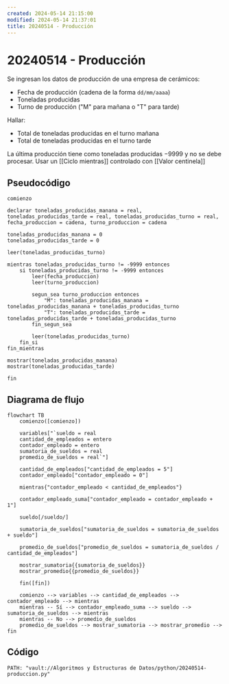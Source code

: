 ```yaml
---
created: 2024-05-14 21:15:00
modified: 2024-05-14 21:37:01
title: 20240514 - Producción
---
```


# 20240514 - Producción

Se ingresan los datos de producción de una empresa de cerámicos:

- Fecha de producción (cadena de la forma `dd/mm/aaaa`)
- Toneladas producidas
- Turno de producción ("M" para mañana o "T" para tarde)

Hallar:

- Total de toneladas producidas en el turno mañana
- Total de toneladas producidas en el turno tarde

La última producción tiene como toneladas producidas $-9999$ y no se debe procesar. Usar un [[Ciclo mientras]] controlado con [[Valor centinela]]

## Pseudocódigo

```
comienzo

declarar toneladas_producidas_manana = real, toneladas_producidas_tarde = real, toneladas_producidas_turno = real, fecha_produccion = cadena, turno_produccion = cadena

toneladas_producidas_manana = 0
toneladas_producidas_tarde = 0

leer(toneladas_producidas_turno)

mientras toneladas_producidas_turno != -9999 entonces
    si toneladas_producidas_turno != -9999 entonces
        leer(fecha_produccion)
        leer(turno_produccion)
        
        segun_sea turno_produccion entonces
            "M": toneladas_producidas_manana = toneladas_producidas_manana + toneladas_producidas_turno
            "T": toneladas_producidas_tarde = toneladas_producidas_tarde + toneladas_producidas_turno
        fin_segun_sea
        
        leer(toneladas_producidas_turno)
    fin_si
fin_mientras

mostrar(toneladas_producidas_manana)
mostrar(toneladas_producidas_tarde)

fin
```

## Diagrama de flujo

```mermaid
flowchart TB
	comienzo([comienzo])
    
	variables["`sueldo = real
	cantidad_de_empleados = entero
	contador_empleado = entero
	sumatoria_de_sueldos = real
	promedio_de_sueldos = real`"]
    
    cantidad_de_empleados["cantidad_de_empleados = 5"]
    contador_empleado["contador_empleado = 0"]
    
    mientras{"contador_empleado < cantidad_de_empleados"}
    
    contador_empleado_suma["contador_empleado = contador_empleado + 1"]
    
    sueldo[/sueldo/]
    
    sumatoria_de_sueldos["sumatoria_de_sueldos = sumatoria_de_sueldos + sueldo"]
    
    promedio_de_sueldos["promedio_de_sueldos = sumatoria_de_sueldos / cantidad_de_empleados"]
    
	mostrar_sumatoria{{sumatoria_de_sueldos}}
	mostrar_promedio{{promedio_de_sueldos}}
	
	fin([fin])
    
	comienzo --> variables --> cantidad_de_empleados --> contador_empleado --> mientras
	mientras -- Sí --> contador_empleado_suma --> sueldo --> sumatoria_de_sueldos --> mientras
	mientras -- No --> promedio_de_sueldos
	promedio_de_sueldos --> mostrar_sumatoria --> mostrar_promedio --> fin
```

## Código

```embed-python
PATH: "vault://Algoritmos y Estructuras de Datos/python/20240514-produccion.py"
```
